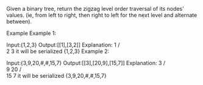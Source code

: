 Given a binary tree, return the zigzag level order traversal of its nodes' values. (ie, from left to right, then right to left for the next level and alternate between).

Example
Example 1:

Input:{1,2,3}
Output:[[1],[3,2]]
Explanation:
    1
   / \
  2   3
it will be serialized {1,2,3}
Example 2:

Input:{3,9,20,#,#,15,7}
Output:[[3],[20,9],[15,7]]
Explanation:
    3
   / \
  9  20
    /  \
   15   7
it will be serialized {3,9,20,#,#,15,7}
